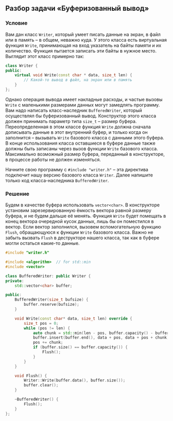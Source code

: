 ## Разбор задачи «Буферизованный вывод»

### Условие
Вам дан класс `Writer`, который умеет писать данные на экран, в файл или в память – в общем, неважно куда.
У этого класса есть виртуальная функция `Write`, принимающая на вход указатель на байты памяти и их количество.
Функция пытается записать эти байты в нужное место.
Выглядит этот класс примерно так:
```cpp
class Writer {
public:
    virtual void Write(const char * data, size_t len) {
        // Какой-то вывод в файл, на экран или в память
    }
};
```

Однако операция вывода имеет накладные расходы, и частые вызовы `Write` с маленькими размерами данных могут замедлять программу.
Вам надо написать класс-наследник `BufferedWriter`, который осуществлял бы буферизованный вывод.
Конструктор этого класса должен принимать параметр типа `size_t` – размер буфера.
Переопределенная в этом классе функция `Write` должна сначала дописывать данные в этот внутренний буфер, и только когда он заполнится – вызывать `Write` базового класса с данными этого буфера.
В конце использования класса оставшиеся в буфере данные также должны быть записаны через вызов функции `Write` базового класса.
Максимально возможный размер буфера, переданный в конструкторе, в процессе работы не должен изменяться.

Начните свою программу с `#include "writer.h"` – эта директива подключит нашу версию базового класса `Writer`.
Далее напишите только код класса-наследника `BufferedWriter`.


### Решение
Будем в качестве буфера использовать `vector<char>`.
В конструкторе установим зарезервированную ёмкость вектора равной размеру буфера, и не будем дальше её менять.
Функция `Write` будет помещать в конец вектора очередной кусок данных, лишь бы он поместился в вектор.
Если вектор заполнился, вызовем вспомогательную функцию `Flush`, обращающуюся к функции `Write` базового класса.
Важно не забыть вызвать `Flush` в деструкторе нашего класса, так как в буфере могли остаться какие-то данные.
```cpp
#include "writer.h"

#include <algorithm>  // for std::min
#include <vector>

class BufferedWriter: public Writer {
private:
    std::vector<char> buffer;

public:
    BufferedWriter(size_t bufsize) {
        buffer.reserve(bufsize);
    }

    void Write(const char* data, size_t len) override {
        size_t pos = 0;
        while (pos != len) {
            auto chunk = std::min(len - pos, buffer.capacity() - buffer.size());
            buffer.insert(buffer.end(), data + pos, data + pos + chunk);
            pos += chunk;
            if (buffer.size() == buffer.capacity()) {
                Flush();
            }
        }
    }

    void Flush() {
        Writer::Write(buffer.data(), buffer.size());
        buffer.clear();
    }

    ~BufferedWriter() {
        Flush();
    }
};
```